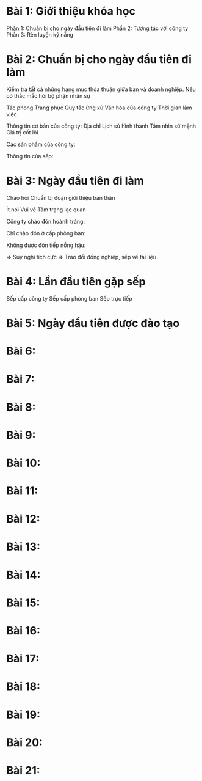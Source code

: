 # Bài 1: Giới thiệu khóa học

Phần 1: Chuẩn bị cho ngày đầu tiên đi làm
Phần 2: Tương tác với công ty
Phần 3: Rèn luyện kỹ năng

# Bài 2: Chuẩn bị cho ngày đầu tiên đi làm

<!-- Những thủ tục cần thiết -->

Kiểm tra tất cả những hạng mục thỏa thuận giữa bạn và doanh nghiệp. Nếu có thắc mắc hỏi bộ phận nhân sự

<!-- Đặt câu hỏi về công việc -->

Tác phong
Trang phục
Quy tắc ứng xử
Văn hóa của công ty
Thời gian làm việc

<!-- Tìm hiểu về công ty -->

Thông tin cơ bản của công ty:
Địa chỉ
Lịch sử hình thành
Tầm nhìn sứ mệnh
Giá trị cốt lõi

Các sản phẩm của công ty:

Thông tin của sếp:

# Bài 3: Ngày đầu tiên đi làm

Chào hỏi
Chuẩn bị đoạn giới thiệu bản thân

<!-- Lời khuyên -->

Ít nói
Vui vẻ
Tâm trạng lạc quan

<!-- Tình huống -->

Công ty chào đón hoành tráng:

Chỉ chào đón ở cấp phòng ban:

Không được đón tiếp nồng hậu:

=> Suy nghĩ tích cực
=> Trao đổi đồng nghiệp, sếp về tài liệu

# Bài 4: Lần đầu tiên gặp sếp

Sếp cấp công ty
Sếp cấp phòng ban
Sếp trực tiếp

# Bài 5: Ngày đầu tiên được đào tạo





# Bài 6:

# Bài 7:

# Bài 8:

# Bài 9:

# Bài 10:

# Bài 11:

# Bài 12:

# Bài 13:

# Bài 14:

# Bài 15:

# Bài 16:

# Bài 17:

# Bài 18:

# Bài 19:

# Bài 20:

# Bài 21:
